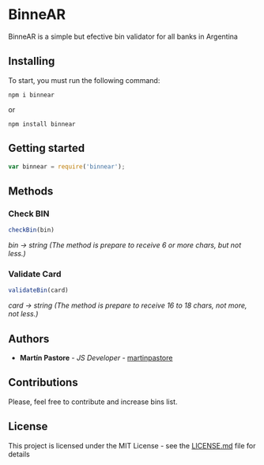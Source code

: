 # BinneAR

BinneAR is a simple but efective bin validator for all banks in Argentina

## Installing

To start, you must run the following command:

```
npm i binnear
```

or

```
npm install binnear
```

## Getting started

```javascript
var binnear = require('binnear');
```

## Methods

### Check BIN

```javascript
checkBin(bin)
```

*bin -> string (The method is prepare to receive 6 or more chars, but not less.)*

### Validate Card

```javascript
validateBin(card)
```

*card -> string (The method is prepare to receive 16 to 18 chars, not more, not less.)*


## Authors

* **Martín Pastore** - *JS Developer* - [martinpastore](https://github.com/martinpastore)

## Contributions

Please, feel free to contribute and increase bins list.

## License

This project is licensed under the MIT License - see the [LICENSE.md](LICENSE.md) file for details
